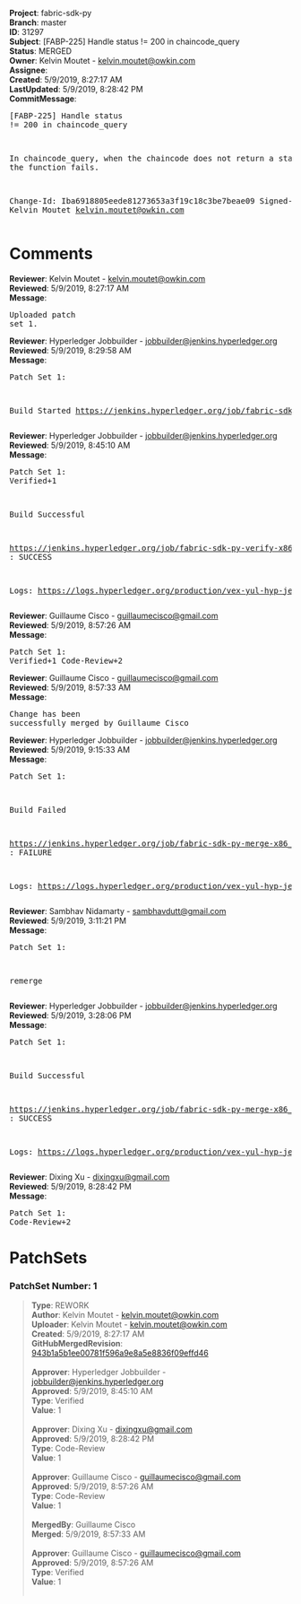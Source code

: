 <strong>Project</strong>: fabric-sdk-py<br><strong>Branch</strong>: master<br><strong>ID</strong>: 31297<br><strong>Subject</strong>: [FABP-225] Handle status != 200 in chaincode_query<br><strong>Status</strong>: MERGED<br><strong>Owner</strong>: Kelvin Moutet - kelvin.moutet@owkin.com<br><strong>Assignee</strong>:<br><strong>Created</strong>: 5/9/2019, 8:27:17 AM<br><strong>LastUpdated</strong>: 5/9/2019, 8:28:42 PM<br><strong>CommitMessage</strong>:<br><pre>[FABP-225] Handle status != 200 in chaincode_query

In chaincode_query, when the chaincode does not return a status 200,
the function fails.

Change-Id: Iba6918805eede81273653a3f19c18c3be7beae09
Signed-off-by: Kelvin Moutet <kelvin.moutet@owkin.com>
</pre><h1>Comments</h1><strong>Reviewer</strong>: Kelvin Moutet - kelvin.moutet@owkin.com<br><strong>Reviewed</strong>: 5/9/2019, 8:27:17 AM<br><strong>Message</strong>: <pre>Uploaded patch set 1.</pre><strong>Reviewer</strong>: Hyperledger Jobbuilder - jobbuilder@jenkins.hyperledger.org<br><strong>Reviewed</strong>: 5/9/2019, 8:29:58 AM<br><strong>Message</strong>: <pre>Patch Set 1:

Build Started https://jenkins.hyperledger.org/job/fabric-sdk-py-verify-x86_64/709/</pre><strong>Reviewer</strong>: Hyperledger Jobbuilder - jobbuilder@jenkins.hyperledger.org<br><strong>Reviewed</strong>: 5/9/2019, 8:45:10 AM<br><strong>Message</strong>: <pre>Patch Set 1: Verified+1

Build Successful 

https://jenkins.hyperledger.org/job/fabric-sdk-py-verify-x86_64/709/ : SUCCESS

Logs: https://logs.hyperledger.org/production/vex-yul-hyp-jenkins-3/fabric-sdk-py-verify-x86_64/709</pre><strong>Reviewer</strong>: Guillaume Cisco - guillaumecisco@gmail.com<br><strong>Reviewed</strong>: 5/9/2019, 8:57:26 AM<br><strong>Message</strong>: <pre>Patch Set 1: Verified+1 Code-Review+2</pre><strong>Reviewer</strong>: Guillaume Cisco - guillaumecisco@gmail.com<br><strong>Reviewed</strong>: 5/9/2019, 8:57:33 AM<br><strong>Message</strong>: <pre>Change has been successfully merged by Guillaume Cisco</pre><strong>Reviewer</strong>: Hyperledger Jobbuilder - jobbuilder@jenkins.hyperledger.org<br><strong>Reviewed</strong>: 5/9/2019, 9:15:33 AM<br><strong>Message</strong>: <pre>Patch Set 1:

Build Failed 

https://jenkins.hyperledger.org/job/fabric-sdk-py-merge-x86_64/6/ : FAILURE

Logs: https://logs.hyperledger.org/production/vex-yul-hyp-jenkins-3/fabric-sdk-py-merge-x86_64/6</pre><strong>Reviewer</strong>: Sambhav Nidamarty - sambhavdutt@gmail.com<br><strong>Reviewed</strong>: 5/9/2019, 3:11:21 PM<br><strong>Message</strong>: <pre>Patch Set 1:

remerge</pre><strong>Reviewer</strong>: Hyperledger Jobbuilder - jobbuilder@jenkins.hyperledger.org<br><strong>Reviewed</strong>: 5/9/2019, 3:28:06 PM<br><strong>Message</strong>: <pre>Patch Set 1:

Build Successful 

https://jenkins.hyperledger.org/job/fabric-sdk-py-merge-x86_64/7/ : SUCCESS

Logs: https://logs.hyperledger.org/production/vex-yul-hyp-jenkins-3/fabric-sdk-py-merge-x86_64/7</pre><strong>Reviewer</strong>: Dixing Xu - dixingxu@gmail.com<br><strong>Reviewed</strong>: 5/9/2019, 8:28:42 PM<br><strong>Message</strong>: <pre>Patch Set 1: Code-Review+2</pre><h1>PatchSets</h1><h3>PatchSet Number: 1</h3><blockquote><strong>Type</strong>: REWORK<br><strong>Author</strong>: Kelvin Moutet - kelvin.moutet@owkin.com<br><strong>Uploader</strong>: Kelvin Moutet - kelvin.moutet@owkin.com<br><strong>Created</strong>: 5/9/2019, 8:27:17 AM<br><strong>GitHubMergedRevision</strong>: [943b1a5b1ee00781f596a9e8a5e8836f09effd46](https://github.com/hyperledger-gerrit-archive/fabric-sdk-py/commit/943b1a5b1ee00781f596a9e8a5e8836f09effd46)<br><br><strong>Approver</strong>: Hyperledger Jobbuilder - jobbuilder@jenkins.hyperledger.org<br><strong>Approved</strong>: 5/9/2019, 8:45:10 AM<br><strong>Type</strong>: Verified<br><strong>Value</strong>: 1<br><br><strong>Approver</strong>: Dixing Xu - dixingxu@gmail.com<br><strong>Approved</strong>: 5/9/2019, 8:28:42 PM<br><strong>Type</strong>: Code-Review<br><strong>Value</strong>: 1<br><br><strong>Approver</strong>: Guillaume Cisco - guillaumecisco@gmail.com<br><strong>Approved</strong>: 5/9/2019, 8:57:26 AM<br><strong>Type</strong>: Code-Review<br><strong>Value</strong>: 1<br><br><strong>MergedBy</strong>: Guillaume Cisco<br><strong>Merged</strong>: 5/9/2019, 8:57:33 AM<br><br><strong>Approver</strong>: Guillaume Cisco - guillaumecisco@gmail.com<br><strong>Approved</strong>: 5/9/2019, 8:57:26 AM<br><strong>Type</strong>: Verified<br><strong>Value</strong>: 1<br><br></blockquote>
